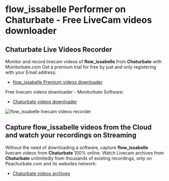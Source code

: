 # flow_issabelle Performer on Chaturbate - Free LiveCam videos downloader

## Chaturbate Live Videos Recorder

Monitor and record livecam videos of **flow_issabelle** from **Chaturbate** with Moniturbate.com
Get a premium trial for free by just and only registering with your Email address:
* [flow_issabelle Premium videos downloader](https://moniturbate.com/request-demo-licence-key.html)

Free livecam videos downloader - Moniturbate Software:
* [Chaturbate videos downloader](https://moniturbate.com/moniturbate-download-software.html)

![flow_issabelle livecam videos recorder](https://peachurnet.com/templates/moniturbate-software.png)


## Capture flow_issabelle videos from the Cloud and watch your recordings on Streaming

Without the need of downloading a software, capture **flow_issabelle** livecam videos from **Chaturbate** 100% online.
Watch Livecam archives from **Chaturbate** unlimitedly from thousands of existing recordings, only on Peachurbate.com and its websites network:
* [Chaturbate videos archives](https://peachurnet.com/)